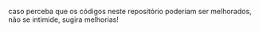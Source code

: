 caso perceba que os códigos neste repositório poderiam ser melhorados, não se intimide, sugira melhorias!
